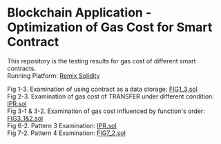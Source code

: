 # Blockchain Application - Optimization of Gas Cost for Smart Contract

This repository is the testing results for gas cost of different smart contracts.<br/>
Running Platform: <a href="https://remix.ethereum.org">Remix Solidity</a><br/>

Fig 1-3. Examination of using contract as a data storage: <a href="https://github.com/cwuu/UROP1100-Blockchain-Application/blob/master/FIG1_3.sol">FIG1_3.sol</a><br/>
Fig 2-3. Examination of gas cost of TRANSFER under different condition: <a href="https://github.com/cwuu/UROP1100-Blockchain-Application/blob/master/IPR.sol">IPR.sol</a><br/>
Fig 3-1 & 3-2. Examination of gas cost influenced by function's order: <a href="https://github.com/cwuu/UROP1100-Blockchain-Application/blob/master/FIG3_1%262.sol">FIG3_1&2.sol</a><br/>
Fig 6-2. Pattern 3 Examination: <a href="https://github.com/cwuu/UROP1100-Blockchain-Application/blob/master/IPR.sol">IPR.sol</a><br/>
Fig 7-2. Pattern 4 Examination: <a href="https://github.com/cwuu/UROP1100-Blockchain-Application/blob/master/FIG7_2.sol">FIG7_2.sol</a><br/>

